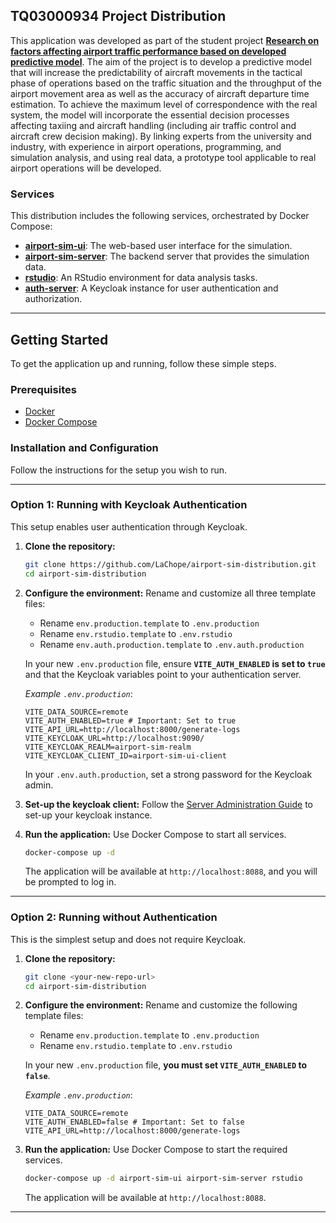 ## TQ03000934 Project Distribution

This application was developed as part of the student project [**Research on factors affecting airport traffic performance based on developed predictive model**](https://starfos.tacr.cz/en/projekty/TQ03000934?query=6qsaaac7ljwq). The aim of the project is to develop a predictive model that will increase the predictability of aircraft movements in the tactical phase of operations based on the traffic situation and the throughput of the airport movement area as well as the accuracy of aircraft departure time estimation. To achieve the maximum level of correspondence with the real system, the model will incorporate the essential decision processes affecting taxiing and aircraft handling (including air traffic control and aircraft crew decision making). By linking experts from the university and industry, with experience in airport operations, programming, and simulation analysis, and using real data, a prototype tool applicable to real airport operations will be developed.

### Services

This distribution includes the following services, orchestrated by Docker Compose:

* [**airport-sim-ui**](https://github.com/LaChope/airport-sim-ui): The web-based user interface for the simulation.
* [**airport-sim-server**](https://github.com/LaChope/airport-sim-server/): The backend server that provides the simulation data.
* [**rstudio**](https://posit.co/products/open-source/rstudio/?sid=1): An RStudio environment for data analysis tasks.
* [**auth-server**](https://www.keycloak.org/): A Keycloak instance for user authentication and authorization.
---

## Getting Started

To get the application up and running, follow these simple steps.

### Prerequisites

* [Docker](https://www.docker.com/get-started)
* [Docker Compose](https://docs.docker.com/compose/install/)

### Installation and Configuration

Follow the instructions for the setup you wish to run.

---

### Option 1: Running with Keycloak Authentication

This setup enables user authentication through Keycloak.

1.  **Clone the repository:**
    ```sh
    git clone https://github.com/LaChope/airport-sim-distribution.git
    cd airport-sim-distribution
    ```
2.  **Configure the environment:**
    Rename and customize all three template files:
    * Rename `env.production.template` to `.env.production`
    * Rename `env.rstudio.template` to `.env.rstudio`
    * Rename `env.auth.production.template` to `.env.auth.production`

    In your new `.env.production` file, ensure **`VITE_AUTH_ENABLED` is set to `true`** and that the Keycloak variables point to your authentication server.

    *Example `.env.production`*:
    ```
    VITE_DATA_SOURCE=remote
    VITE_AUTH_ENABLED=true # Important: Set to true
    VITE_API_URL=http://localhost:8000/generate-logs
    VITE_KEYCLOAK_URL=http://localhost:9090/
    VITE_KEYCLOAK_REALM=airport-sim-realm
    VITE_KEYCLOAK_CLIENT_ID=airport-sim-ui-client
    ```
    In your `.env.auth.production`, set a strong password for the Keycloak admin.

3. **Set-up the keycloak client:** Follow the [Server Administration Guide](https://www.keycloak.org/docs/latest/server_admin/index.html) to set-up your keycloak instance.

3.  **Run the application:**
    Use Docker Compose to start all services.
    ```sh
    docker-compose up -d
    ```
    The application will be available at `http://localhost:8088`, and you will be prompted to log in.

---

### Option 2: Running without Authentication

This is the simplest setup and does not require Keycloak.

1.  **Clone the repository:**
    ```sh
    git clone <your-new-repo-url>
    cd airport-sim-distribution
    ```
2.  **Configure the environment:**
    Rename and customize the following template files:
    * Rename `env.production.template` to `.env.production`
    * Rename `env.rstudio.template` to `.env.rstudio`

    In your new `.env.production` file, **you must set `VITE_AUTH_ENABLED` to `false`**.

    *Example `.env.production`*:
    ```
    VITE_DATA_SOURCE=remote
    VITE_AUTH_ENABLED=false # Important: Set to false
    VITE_API_URL=http://localhost:8000/generate-logs
    ```

3.  **Run the application:**
    Use Docker Compose to start the required services.
    ```sh
    docker-compose up -d airport-sim-ui airport-sim-server rstudio
    ```
    The application will be available at `http://localhost:8088`.

---


